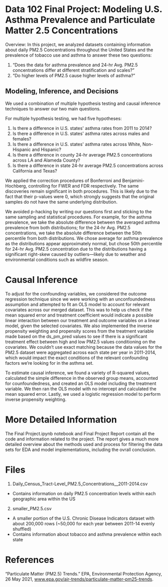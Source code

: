 # Data 102 Final Project: Modeling U.S. Asthma Prevalence and Particulate Matter 2.5 Concentrations

Overview: 
In this project, we analyzed datasets containing information about daily PM2.5 Concentrations throughout the United States and the prevalence of tobacco use and asthma to answer these two questions:

1. “Does the data for asthma prevalence and 24-hr Avg. PM2.5 concentrations differ at different stratification and scales?”
2. “Do higher levels of PM2.5 cause higher levels of asthma?” 

## Modeling, Inference, and Decisions
We used a combination of multiple hypothesis testing and causal inference techniques to answer our two main questions.

For multiple hypothesis testing, we had five hypotheses:
1. Is there a difference in U.S. states' asthma rates from 2011 to 2014?
2. Is there a difference in U.S. states' asthma rates across males and females?
3. Is there a difference in U.S. states' asthma rates across White, Non-Hispanic and Hispanic?
4. Is there a difference in county 24-hr average PM2.5 concentrations across LA and Alameda County?
5. Is there a difference in state 24-hr average PM2.5 concentrations across California and Texas?

We applied the correction procedures of Bonferroni and Benjamini-Hochberg, controlling for FWER
and FDR respectively. The same discoveries remain significant in both procedures. This is likely due to the fact that their p-values were 0, which strongly suggests that the original samples do not have the same underlying distribution.

We avoided p-hacking by writing our questions first and sticking to the same sampling and statistical procedures. For example, for the asthma prevalence, we take the absolute difference between the averaged asthma prevalence from both distributions; for the 24-hr Avg. PM2.5 concentrations, we take the absolute difference between the 50th percentile from both distributions. We chose average for asthma prevalence as the distributions appear approximately normal, but chose 50th percentile for 24-hr Avg. PM2.5 concentration due to the distributions having a significant right-skew caused by outliers—likely due to weather and environmental conditions such as wildfire season.

# Causal Inference
To adjust for the confounding variables, we considered the outcome regression technique since we were working with an unconfoundedness assumption and attempted to fit an OLS model to account for relevant covariates across our merged dataset. This was to help us check if the mean squared error and treatment coefficient would indicate a possible linear interaction between our treatment and outcome variables on a linear model, given the selected covariates. We also implemented the inverse propensity weighting and propensity scores from the treatment variable made based on the ds_pm_pred values to see if there is a significant treatment effect between high and low PM2.5 values conditioning on the covariates. We couldn’t use exact matching because the data values for the PM2.5 dataset were aggregated across each state per year in 2011-2014, which would impact the exact conditions of the relevant confounding factors we’re looking for in the asthma set.

To estimate causal inference, we found a variety of R-squared values, calculated the simple difference in the observed group means, accounted for counfoundedness, and created an OLS model including the treatment variable. We then ran the OLS model with no intercept and calculated the mean squared error. Lastly, we used a logistic regression model to perform inverse propensity weighting.

# More Detailed Information
The Final Project.ipynb notebook and Final Project Report contain all the code and information related to the project. The report gives a much more detailed overview about the methods used and process for filtering the data sets for EDA and model implementations, including the ovrall conclusion.

# Files
1. Daily_Census_Tract-Level_PM2.5_Concentrations__2011-2014.csv
  - Contains information on daily PM2.5 concentration levels within each geographic area within the US

2. smaller_PM2.5.csv
  - A smaller portion of the U.S. Chronic Disease Indicators dataset with about 200,000 rows (~50,000 for each year between 2011-14 evenly shuffled)
  - Contains information about tobacco and asthma prevalence within each state

# References 
“Particulate Matter (PM2.5) Trends.” EPA, Environmental Protection Agency, 26 May 2021, www.epa.gov/air-trends/particulate-matter-pm25-trends.
